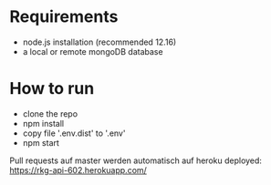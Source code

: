 # Requirements

* node.js installation (recommended 12.16)
* a local or remote mongoDB database

# How to run

* clone the repo
* npm install
* copy file '.env.dist' to '.env'
* npm start


Pull requests auf master werden automatisch auf heroku deployed: https://rkg-api-602.herokuapp.com/
